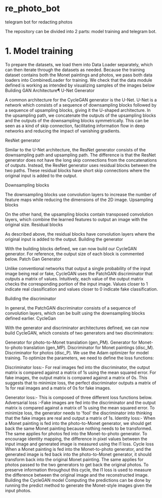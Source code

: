 # re_photo_bot
telegram bot for redacting photos

The repository can be divided into 2 parts: model training and telegram bot.

# 1.  Model training

To prepare the datasets, we load them into Data Loader separately, which can then iterate through the datasets as needed. Because the training dataset contains both the Monet paintings and photos, we pass both data loaders into CombinedLoader for training.
We check that the data module defined is working as intended by visualizing samples of the images below
Building GAN Architecture¶
U-Net Generator

A common architecture for the CycleGAN generator is the U-Net. U-Net is a network which consists of a sequence of downsampling blocks followed by a sequence of upsampling blocks, giving it the U-shaped architecture. In the upsampling path, we concatenate the outputs of the upsampling blocks and the outputs of the downsampling blocks symmetrically. This can be seen as a kind of skip connection, facilitating information flow in deep networks and reducing the impact of vanishing gradients.

ResNet generator

Similar to the U-Net architecture, the ResNet generator consists of the downsampling path and upsampling path. The difference is that the ResNet generator does not have the long skip connections from the concatenations of outputs. Instead, the ResNet generator uses residual blocks between the two paths. These residual blocks have short skip connections where the original input is added to the output.

Downsampling blocks

The downsampling blocks use convolution layers to increase the number of feature maps while reducing the dimensions of the 2D image.
Upsampling blocks

On the other hand, the upsampling blocks contain transposed convolution layers, which combine the learned features to output an image with the original size.
Residual blocks

As described above, the residual blocks have convolution layers where the original input is added to the output.
Building the generator

With the building blocks defined, we can now build our CycleGAN generator. For reference, the output size of each block is commented below.
Patch Gan Generator

Unlike conventional networks that output a single probability of the input image being real or fake, CycleGAN uses the PatchGAN discriminator that outputs a matrix of values. Intuitively, each value of the output matrix checks the corresponding portion of the input image. Values closer to 1 indicate real classification and values closer to 0 indicate fake classification.

Building the discriminator

In general, the PatchGAN discriminator consists of a sequence of convolution layers, which can be built using the downsampling blocks defined earlier.
CycleGan

With the generator and discriminator architectures defined, we can now build CycleGAN, which consists of two generators and two discriminators:

Generator for photo-to-Monet translation (gen_PM).
Generator for Monet-to-photo translation (gen_MP).
Discriminator for Monet paintings (disc_M).
Discriminator for photos (disc_P). We use the Adam optimizer for model training. To optimize the parameters, we need to define the loss functions:

Discriminator loss:- For real images fed into the discriminator, the output matrix is compared against a matrix of 1s using the mean squared error. For fake images, the output matrix is compared against a matrix of 0s. This suggests that to minimize loss, the perfect discriminator outputs a matrix of 1s for real images and a matrix of 0s for fake images.

Generator loss:- This is composed of three different loss functions below.
Adversarial loss :-Fake images are fed into the discriminator and the output matrix is compared against a matrix of 1s using the mean squared error. To minimize loss, the generator needs to 'fool' the discriminator into thinking that the fake images are real and output a matrix of 1s.
Identity loss:- When a Monet painting is fed into the photo-to-Monet generator, we should get back the same Monet painting because nothing needs to be transformed. The same applies for photos fed into the Monet-to-photo generator. To encourage identity mapping, the difference in pixel values between the input image and generated image is measured using the l1 loss.
Cycle loss When a Monet painting is fed into the Monet-to-photo generator, and the generated image is fed back into the photo-to-Monet generator, it should transform back into the original Monet painting. The same applies for photos passed to the two generators to get back the original photos. To preserve information throughout this cycle, the l1 loss is used to measure the difference between the original image and the reconstructed image.
Building the CycleGAN model
Computing the predictions can be done by running the predict method to generate the Monet-style images given the input photos.
